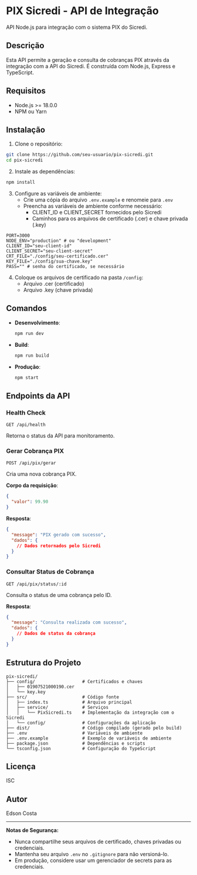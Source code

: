 # PIX Sicredi - API de Integração

API Node.js para integração com o sistema PIX do Sicredi.

## Descrição

Esta API permite a geração e consulta de cobranças PIX através da integração com a API do Sicredi. É construída com Node.js, Express e TypeScript.

## Requisitos

- Node.js >= 18.0.0
- NPM ou Yarn

## Instalação

1. Clone o repositório:
```bash
git clone https://github.com/seu-usuario/pix-sicredi.git
cd pix-sicredi
```

2. Instale as dependências:
```bash
npm install
```

3. Configure as variáveis de ambiente:
   - Crie uma cópia do arquivo `.env.example` e renomeie para `.env`
   - Preencha as variáveis de ambiente conforme necessário:
     - CLIENT_ID e CLIENT_SECRET fornecidos pelo Sicredi
     - Caminhos para os arquivos de certificado (.cer) e chave privada (.key)

```properties
PORT=3000
NODE_ENV="production" # ou "development"
CLIENT_ID="seu-client-id"
CLIENT_SECRET="seu-client-secret"
CRT_FILE="./config/seu-certificado.cer"
KEY_FILE="./config/sua-chave.key"
PASS="" # senha do certificado, se necessário
```

4. Coloque os arquivos de certificado na pasta `/config`:
   - Arquivo .cer (certificado)
   - Arquivo .key (chave privada)

## Comandos

- **Desenvolvimento**:
  ```bash
  npm run dev
  ```

- **Build**:
  ```bash
  npm run build
  ```

- **Produção**:
  ```bash
  npm start
  ```

## Endpoints da API

### Health Check
```
GET /api/health
```
Retorna o status da API para monitoramento.

### Gerar Cobrança PIX
```
POST /api/pix/gerar
```
Cria uma nova cobrança PIX.

**Corpo da requisição**:
```json
{
  "valor": 99.90
}
```

**Resposta**:
```json
{
  "message": "PIX gerado com sucesso",
  "dados": {
    // Dados retornados pelo Sicredi
  }
}
```

### Consultar Status de Cobrança
```
GET /api/pix/status/:id
```
Consulta o status de uma cobrança pelo ID.

**Resposta**:
```json
{
  "message": "Consulta realizada com sucesso",
  "dados": {
    // Dados de status da cobrança
  }
}
```

## Estrutura do Projeto

```
pix-sicredi/
├── config/                  # Certificados e chaves
│   ├── 01907521000190.cer
│   └── key.key
├── src/                     # Código fonte
│   ├── index.ts             # Arquivo principal
│   ├── service/             # Serviços
│   │   └── PixSicredi.ts    # Implementação da integração com o Sicredi
│   └── config/              # Configurações da aplicação
├── dist/                    # Código compilado (gerado pelo build)
├── .env                     # Variáveis de ambiente
├── .env.example             # Exemplo de variáveis de ambiente
├── package.json             # Dependências e scripts
└── tsconfig.json            # Configuração do TypeScript
```

## Licença

ISC

## Autor

Edson Costa

---

**Notas de Segurança:**
- Nunca compartilhe seus arquivos de certificado, chaves privadas ou credenciais.
- Mantenha seu arquivo `.env` no `.gitignore` para não versioná-lo.
- Em produção, considere usar um gerenciador de secrets para as credenciais.
